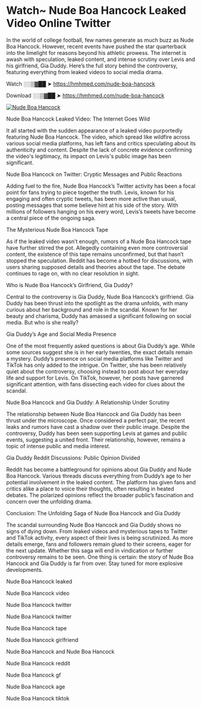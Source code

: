 # Watch~ Nude Boa Hancock Leaked Video Online Twitter

In the world of college football, few names generate as much buzz as Nude Boa Hancock. However, recent events have pushed the star quarterback into the limelight for reasons beyond his athletic prowess. The internet is awash with speculation, leaked content, and intense scrutiny over Levis and his girlfriend, Gia Duddy. Here’s the full story behind the controversy, featuring everything from leaked videos to social media drama.

Watch ░░▒▓██ ➤ https://hmhmed.com/nude-boa-hancock

Download ░░▒▓██ ➤ https://hmhmed.com/nude-boa-hancock

[![Nude Boa Hancock](https://i.imgur.com/dJHk4Zq.gif)](https://hmhmed.com/nude-boa-hancock)

Nude Boa Hancock Leaked Video: The Internet Goes Wild

It all started with the sudden appearance of a leaked video purportedly featuring Nude Boa Hancock. The video, which spread like wildfire across various social media platforms, has left fans and critics speculating about its authenticity and content. Despite the lack of concrete evidence confirming the video's legitimacy, its impact on Levis's public image has been significant.

Nude Boa Hancock on Twitter: Cryptic Messages and Public Reactions

Adding fuel to the fire, Nude Boa Hancock’s Twitter activity has been a focal point for fans trying to piece together the truth. Levis, known for his engaging and often cryptic tweets, has been more active than usual, posting messages that some believe hint at his side of the story. With millions of followers hanging on his every word, Levis’s tweets have become a central piece of the ongoing saga.

The Mysterious Nude Boa Hancock Tape

As if the leaked video wasn’t enough, rumors of a Nude Boa Hancock tape have further stirred the pot. Allegedly containing even more controversial content, the existence of this tape remains unconfirmed, but that hasn’t stopped the speculation. Reddit has become a hotbed for discussions, with users sharing supposed details and theories about the tape. The debate continues to rage on, with no clear resolution in sight.

Who is Nude Boa Hancock’s Girlfriend, Gia Duddy?

Central to the controversy is Gia Duddy, Nude Boa Hancock’s girlfriend. Gia Duddy has been thrust into the spotlight as the drama unfolds, with many curious about her background and role in the scandal. Known for her beauty and charisma, Duddy has amassed a significant following on social media. But who is she really?

Gia Duddy’s Age and Social Media Presence

One of the most frequently asked questions is about Gia Duddy’s age. While some sources suggest she is in her early twenties, the exact details remain a mystery. Duddy’s presence on social media platforms like Twitter and TikTok has only added to the intrigue. On Twitter, she has been relatively quiet about the controversy, choosing instead to post about her everyday life and support for Levis. On TikTok, however, her posts have garnered significant attention, with fans dissecting each video for clues about the scandal.

Nude Boa Hancock and Gia Duddy: A Relationship Under Scrutiny

The relationship between Nude Boa Hancock and Gia Duddy has been thrust under the microscope. Once considered a perfect pair, the recent leaks and rumors have cast a shadow over their public image. Despite the controversy, Duddy has been seen supporting Levis at games and public events, suggesting a united front. Their relationship, however, remains a topic of intense public and media interest.

Gia Duddy Reddit Discussions: Public Opinion Divided

Reddit has become a battleground for opinions about Gia Duddy and Nude Boa Hancock. Various threads discuss everything from Duddy’s age to her potential involvement in the leaked content. The platform has given fans and critics alike a place to voice their thoughts, often resulting in heated debates. The polarized opinions reflect the broader public’s fascination and concern over the unfolding drama.

Conclusion: The Unfolding Saga of Nude Boa Hancock and Gia Duddy

The scandal surrounding Nude Boa Hancock and Gia Duddy shows no signs of dying down. From leaked videos and mysterious tapes to Twitter and TikTok activity, every aspect of their lives is being scrutinized. As more details emerge, fans and followers remain glued to their screens, eager for the next update. Whether this saga will end in vindication or further controversy remains to be seen. One thing is certain: the story of Nude Boa Hancock and Gia Duddy is far from over. Stay tuned for more explosive developments.

Nude Boa Hancock leaked

Nude Boa Hancock video

Nude Boa Hancock twitter

Nude Boa Hancock twitter

Nude Boa Hancock tape

Nude Boa Hancock girlfriend

Nude Boa Hancock and Nude Boa Hancock

Nude Boa Hancock reddit

Nude Boa Hancock gf

Nude Boa Hancock age

Nude Boa Hancock tiktok